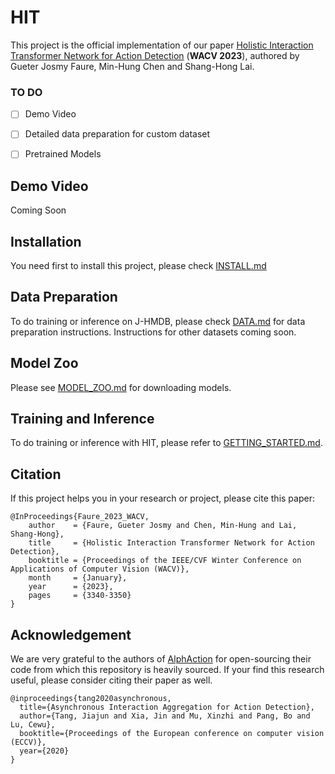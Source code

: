 # HIT


This project is the official implementation of our paper 
[Holistic Interaction Transformer Network for Action Detection](https://arxiv.org/abs/2210.12686) (**WACV 2023**), authored
by Gueter Josmy Faure, Min-Hung Chen and Shang-Hong Lai. 

### TO DO

- [ ] Demo Video
- [ ] Detailed data preparation for custom dataset
- [ ] Pretrained Models


## Demo Video

Coming Soon

## Installation 

You need first to install this project, please check [INSTALL.md](INSTALL.md)

## Data Preparation

To do training or inference on J-HMDB, please check [DATA.md](DATA.md)
for data preparation instructions. Instructions for other datasets coming soon.

## Model Zoo

Please see [MODEL_ZOO.md](MODEL_ZOO.md) for downloading models.

## Training and Inference

To do training or inference with HIT, please refer to [GETTING_STARTED.md](GETTING_STARTED.md).


## Citation

If this project helps you in your research or project, please cite
this paper:

```
@InProceedings{Faure_2023_WACV,
    author    = {Faure, Gueter Josmy and Chen, Min-Hung and Lai, Shang-Hong},
    title     = {Holistic Interaction Transformer Network for Action Detection},
    booktitle = {Proceedings of the IEEE/CVF Winter Conference on Applications of Computer Vision (WACV)},
    month     = {January},
    year      = {2023},
    pages     = {3340-3350}
}
```

## Acknowledgement
We are very grateful to the authors of [AlphAction](https://github.com/MVIG-SJTU/AlphAction) for open-sourcing their code from which this repository is heavily sourced. If your find this research useful, please consider citing their paper as well.

```
@inproceedings{tang2020asynchronous,
  title={Asynchronous Interaction Aggregation for Action Detection},
  author={Tang, Jiajun and Xia, Jin and Mu, Xinzhi and Pang, Bo and Lu, Cewu},
  booktitle={Proceedings of the European conference on computer vision (ECCV)},
  year={2020}
}
```

